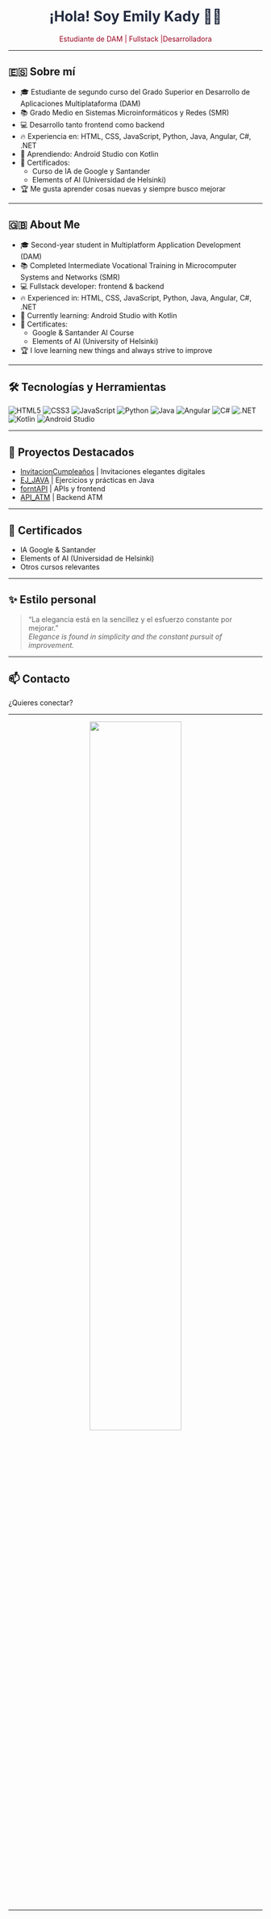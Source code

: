 <!-- Elegante, bilingüe, con colores azul oscuro y granate, y emojis sobrios -->

<h1 align="center" style="color:#212A3E;">
  ¡Hola! Soy Emily Kady 👩‍💻
</h1>

<p align="center" style="color:#9A031E;">
  Estudiante de DAM | Fullstack |Desarrolladora
</p>

---

## 🇪🇸 Sobre mí

- 🎓 Estudiante de segundo curso del Grado Superior en Desarrollo de Aplicaciones Multiplataforma (DAM)
- 📚 Grado Medio en Sistemas Microinformáticos y Redes (SMR)
- 💻 Desarrollo tanto frontend como backend
- 🔥 Experiencia en: HTML, CSS, JavaScript, Python, Java, Angular, C#, .NET
- 🚀 Aprendiendo: Android Studio con Kotlin
- 🧠 Certificados:  
  - Curso de IA de Google y Santander  
  - Elements of AI (Universidad de Helsinki)
- 🏆 Me gusta aprender cosas nuevas y siempre busco mejorar

---

## 🇬🇧 About Me

- 🎓 Second-year student in Multiplatform Application Development (DAM)
- 📚 Completed Intermediate Vocational Training in Microcomputer Systems and Networks (SMR)
- 💻 Fullstack developer: frontend & backend
- 🔥 Experienced in: HTML, CSS, JavaScript, Python, Java, Angular, C#, .NET
- 🚀 Currently learning: Android Studio with Kotlin
- 🧠 Certificates:  
  - Google & Santander AI Course  
  - Elements of AI (University of Helsinki)
- 🏆 I love learning new things and always strive to improve

---

## 🛠️ Tecnologías y Herramientas

![HTML5](https://img.shields.io/badge/HTML5-212A3E?style=for-the-badge&logo=html5&logoColor=white)
![CSS3](https://img.shields.io/badge/CSS3-212A3E?style=for-the-badge&logo=css3&logoColor=white)
![JavaScript](https://img.shields.io/badge/JavaScript-9A031E?style=for-the-badge&logo=javascript&logoColor=white)
![Python](https://img.shields.io/badge/Python-212A3E?style=for-the-badge&logo=python&logoColor=white)
![Java](https://img.shields.io/badge/Java-9A031E?style=for-the-badge&logo=java&logoColor=white)
![Angular](https://img.shields.io/badge/Angular-212A3E?style=for-the-badge&logo=angular&logoColor=white)
![C#](https://img.shields.io/badge/C%23-9A031E?style=for-the-badge&logo=csharp&logoColor=white)
![.NET](https://img.shields.io/badge/.NET-212A3E?style=for-the-badge&logo=dotnet&logoColor=white)
![Kotlin](https://img.shields.io/badge/Kotlin-9A031E?style=for-the-badge&logo=kotlin&logoColor=white)
![Android Studio](https://img.shields.io/badge/Android%20Studio-212A3E?style=for-the-badge&logo=androidstudio&logoColor=white)

---

## 📂 Proyectos Destacados

- [InvitacionCumpleaños](https://github.com/emilykady/InvitacionCumplea-os) | Invitaciones elegantes digitales
- [EJ_JAVA](https://github.com/emilykady/EJ_JAVA) | Ejercicios y prácticas en Java
- [forntAPI](https://github.com/emilykady/forntAPI) | APIs y frontend
- [API_ATM](https://github.com/emilykady/API_ATM) | Backend ATM

---

## 🏅 Certificados

- IA Google & Santander
- Elements of AI (Universidad de Helsinki)
- Otros cursos relevantes

---

## ✨ Estilo personal

> “La elegancia está en la sencillez y el esfuerzo constante por mejorar.”  
> _Elegance is found in simplicity and the constant pursuit of improvement._

---

## 📫 Contacto

¿Quieres conectar?  
<!-- 
email : emilysofiakady@gmail.com
-->

---

<p align="center">
  <img src="https://user-images.githubusercontent.com/placeholder/elegant-banner-darkblue.png" width="60%" />
</p>

---

<!-- Gracias por visitar mi perfil 💙 -->
